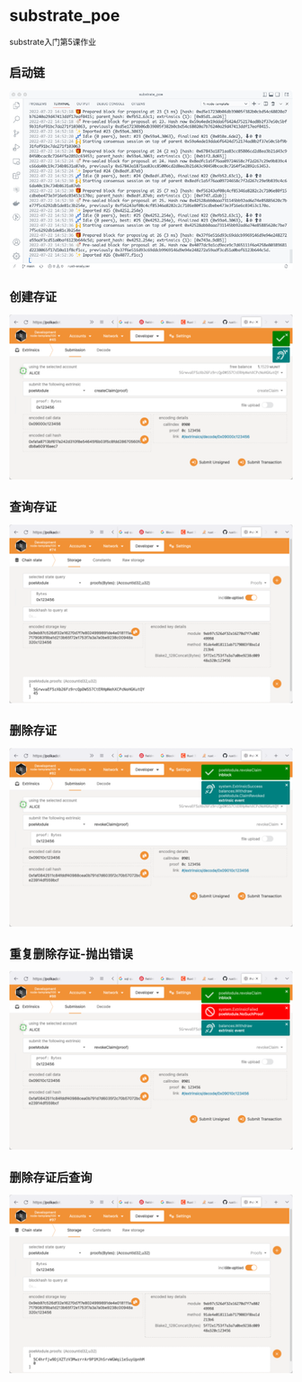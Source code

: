 # substrate_poe

substrate入门第5课作业 


## 启动链

![](https://github.com/rustbomber/substrate_poe/blob/main/images/start_chain.png)

## 创建存证

![](https://github.com/rustbomber/substrate_poe/blob/main/images/create_poe.png)

## 查询存证

![](https://github.com/rustbomber/substrate_poe/blob/main/images/query_poe.png)


## 删除存证

![](https://github.com/rustbomber/substrate_poe/blob/main/images/remove_poe.png)


## 重复删除存证-抛出错误

![](https://github.com/rustbomber/substrate_poe/blob/main/images/reremove_poe_with_error.png)

## 删除存证后查询

![](https://github.com/rustbomber/substrate_poe/blob/main/images/query_poe_after_remove.png)